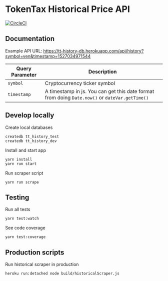 # TokenTax Historical Price API

[![CircleCI](https://circleci.com/gh/TokenTax/history.svg?style=svg&circle-token=ff5098f80351de679401cbf3df5dda2809c54c5f)](https://circleci.com/gh/TokenTax/history)

## Documentation

Example API URL: https://tt-history-db.herokuapp.com/api/history?symbol=ven&timestamp=1527034971544

| Query Parameter | Description                                                                                    |
| --------------- | ---------------------------------------------------------------------------------------------- |
| `symbol`        | Cryptocurrency ticker symbol                                                                   |
| `timestamp`     | A timestamp in js. You can get this date format from doing `Date.now()` or `dateVar.getTime()` |

## Develop locally

Create local databases

```
createdb tt_history_test
createdb tt_history_dev
```

Install and start app

```
yarn install
yarn run start
```

Run scraper script

```
yarn run scrape
```

## Testing

Run all tests

```
yarn test:watch
```

See code coverage

```
yarn test:coverage
```

## Production scripts

Run historical scraper in production

```
heroku run:detached node build/historicalScraper.js
```
